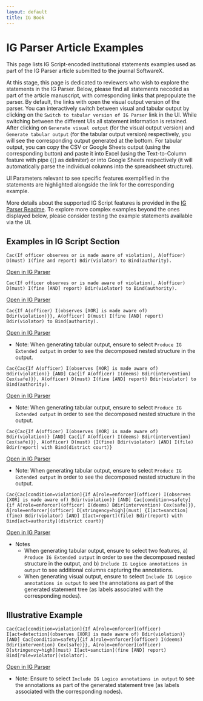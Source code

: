```yaml
---
layout: default
title: IG Book
---
```


# IG Parser Article Examples

This page lists IG Script-encoded institutional statements examples used as part of the IG Parser article submitted to the journal SoftwareX. 

At this stage, this page is dedicated to reviewers who wish to explore the statements in the IG Parser. Below, please find all statements necoded as part of the article manuscript, with corresponding links that prepopulate the parser. By default, the links with open the visual output version of the parser. You can interactively switch between visual and tabular output by clicking on the `Switch to tabular version of IG Parser` link in the UI. While switching between the different UIs all statement information is retained. After clicking on `Generate visual output` (for the visual output version) and `Generate tabular output` (for the tabular output version) respectively, you will see the corresponding output generated at the bottom. For tabular output, you can copy the CSV or Google Sheets output (using the corresponding button) and paste it into Excel (using the Text-to-Column feature with pipe (`|`) as delimiter) or into Google Sheets respectively (it will automatically parse the individual columns into the spreadsheet structure). 

UI Parameters relevant to see specific features exemplified in the statements are highlighted alongside the link for the corresponding example. 

More details about the supported IG Script features is provided in the [IG Parser Readme](https://github.com/chrfrantz/IG-Parser/blob/main/README.md). To explore more complex examples beyond the ones displayed below, please consider testing the example statements available via the UI. 

<!--For an accessible introduction to IG Script (beyond the introduction in the manuscript), please refer to the [IG 2.0 Codebook](https://arxiv.org/abs/2008.08937). -->

## Examples in IG Script Section

```Cac(If officer observes or is made aware of violation), A(officer) D(must) I(fine and report) Bdir(violator) to Bind(authority).```

[Open in IG Parser](https://ig-parser.newinstitutionalgrammar.org/visual/?rawStmt=If%20officer%20observes%20or%20is%20made%20aware%20of%20violation,%20officer%20must%20fine%20and%20report%20violator%20to%20authority.&codedStmt=Cac(If%20officer%20observes%20or%20is%20made%20aware%20of%20violation),%20A(officer)%20D(must)%20I(fine%20and%20report)%20Bdir(violator)%20to%20Bind(authority).)




```Cac(If officer observes or is made aware of violation), A(officer) D(must) I(fine [AND] report) Bdir(violator) to Bind(authority).```

[Open in IG Parser](https://ig-parser.newinstitutionalgrammar.org/visual/?rawStmt=If%20officer%20observes%20or%20is%20made%20aware%20of%20violation,%20officer%20must%20fine%20and%20report%20violator%20to%20authority.&codedStmt=Cac(If%20officer%20observes%20or%20is%20made%20aware%20of%20violation),%20A(officer)%20D(must)%20I(fine%20[AND]%20report)%20Bdir(violator)%20to%20Bind(authority).)




```Cac{If A(officer) I(observes [XOR] is made aware of) Bdir(violation)}}, A(officer) D(must) I(fine [AND] report) Bdir(violator) to Bind(authority).```

[Open in IG Parser](https://ig-parser.newinstitutionalgrammar.org/visual/?rawStmt=If%20officer%20observes%20or%20is%20made%20aware%20of%20violation,%20officer%20must%20fine%20and%20report%20violator%20to%20authority.&codedStmt=Cac{If%20A(officer)%20I(observes%20[OR]%20is%20made%20aware%20of)%20Bdir(violation)},%20A(officer)%20D(must)%20I(fine%20[AND]%20report)%20Bdir(violator)%20to%20Bind(authority).)

* Note: When generating tabular output, ensure to select `Produce IG Extended output` in order to see the decomposed nested structure in the output.




```Cac{Cac{If A(officer) I(observes [XOR] is made aware of) Bdir(violation)} [AND] Cac{if A(officer) I(deems) Bdir(intervention) Cex(safe)}}, A(officer) D(must) I(fine [AND] report) Bdir(violator) to Bind(authority).```

[Open in IG Parser](https://ig-parser.newinstitutionalgrammar.org/visual/?rawStmt=If%20an%20officer%20observes%20or%20is%20made%20aware%20of%20a%20violation%20and%20if%20the%20officer%20deems%20intervention,%20the%20officer%20must%20fine%20and%20report%20the%20violator%20to%20authority.&codedStmt=Cac{Cac{If%20A(officer)%20I(observes%20[XOR]%20is%20made%20aware%20of)%20Bdir(violation)}%20[AND]%20Cac{if%20A(officer)%20I(deems)%20Bdir(intervention)%20Cex(safe)}},%20A(officer)%20D(must)%20I(fine%20[AND]%20report)%20Bdir(violator)%20to%20Bind(authority).)

* Note: When generating tabular output, ensure to select `Produce IG Extended output` in order to see the decomposed nested structure in the output.




```Cac{Cac{If A(officer) I(observes [XOR] is made aware of) Bdir(violation)} [AND] Cac{if A(officer) I(deems) Bdir(intervention) Cex(safe)}}, A(officer) D(must) {I(fine) Bdir(violator) [AND] I(file) Bdir(report) with Bind(district court)}```


[Open in IG Parser](https://ig-parser.newinstitutionalgrammar.org/visual/?rawStmt=If%20an%20officer%20observes%20or%20is%20made%20aware%20of%20a%20violation%20and%20if%20the%20officer%20deems%20intervention,%20the%20officer%20must%20fine%20the%20violator%20and%20file%20report%20with%20the%20district%20court.&codedStmt=Cac{Cac{If%20A(officer)%20I(observes%20[XOR]%20is%20made%20aware%20of)%20Bdir(violation)}%20[AND]%20Cac{if%20A(officer)%20I(deems)%20Bdir(intervention)%20Cex(safe)}},%20A(officer)%20D(must)%20{I(fine)%20Bdir(violator)%20[AND]%20I(file)%20Bdir(report)%20with%20Bind(district%20court)})

* Note: When generating tabular output, ensure to select `Produce IG Extended output` in order to see the decomposed nested structure in the output.




```Cac{Cac[condition=violation]{If A[role=enforcer](officer) I(observes [XOR] is made aware of) Bdir(violation)} [AND] Cac[condition=safety]{if A[role=enforcer](officer) I(deems) Bdir(intervention) Cex(safe)}}, A[role=enforcer](officer) D[stringency=high](must) {I[act=sanction](fine) Bdir(violator) [AND] I[act=report](file) Bdir(report) with Bind[act=authority](district court)}```


[Open in IG Parser](https://ig-parser.newinstitutionalgrammar.org/visual/?rawStmt=If%20an%20officer%20observes%20or%20is%20made%20aware%20of%20a%20violation%20and%20if%20the%20officer%20deems%20intervention,%20the%20officer%20must%20fine%20the%20violator%20and%20file%20report%20with%20district%20court.&codedStmt=Cac{Cac[condition=violation]{If%20A[role=enforcer](officer)%20I(observes%20[XOR]%20is%20made%20aware%20of)%20Bdir(violation)}%20[AND]%20Cac[condition=safety]{if%20A[role=enforcer](officer)%20I(deems)%20Bdir(intervention)%20Cex(safe)}},%20A[role=enforcer](officer)%20D[stringency=high](must)%20{I[act=sanction](fine)%20Bdir(violator)%20[AND]%20I[act=report](file)%20Bdir(report)%20with%20Bind[act=authority](district%20court)})

* Notes 
  * When generating tabular output, ensure to select two features, a) `Produce IG Extended output` in order to see the decomposed nested structure in the output, and b) `Include IG Logico annotations in output` to see additional columns capturing the annotations.
  * When generating visual output, ensure to select `Include IG Logico annotations in output` to see the annotations as part of the generated statement tree (as labels associated with the corresponding nodes).
  
## Illustrative Example

```Cac{Cac[condition=violation]{If A[role=enforcer](officer) I[act=detection](observes [XOR] is made aware of) Bdir(violation)} [AND] Cac[condition=safety]{if A[role=enforcer](officer) I(deems) Bdir(intervention) Cex(safe)}}, A[role=enforcer](officer) D[stringency=high](must) I[act=sanction](fine [AND] report) Bind[role=violator](violator).```

[Open in IG Parser](https://ig-parser.newinstitutionalgrammar.org/visual/?rawStmt=If%20an%20officer%20observes%20or%20is%20made%20aware%20of%20a%20violation%20and%20if%20the%20officer%20deems%20intervention,%20the%20officer%20must%20fine%20and%20report%20violator.&codedStmt=Cac{Cac[condition=violation]{If%20A[role=enforcer](officer)%20I[act=detection](observes%20[XOR]%20is%20made%20aware%20of)%20Bdir(violation)}%20[AND]%20Cac[condition=safety]{if%20A[role=enforcer](officer)%20I(deems)%20Bdir(intervention)%20Cex(safe)}},%20A[role=enforcer](officer)%20D[stringency=high](must)%20I[act=sanction](fine%20[AND]%20report)%20Bind[role=violator](violator).)

* Note: Ensure to select `Include IG Logico annotations in output` to see the annotations as part of the generated statement tree (as labels associated with the corresponding nodes).